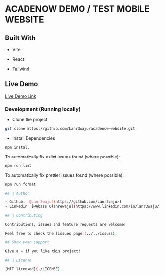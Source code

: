 # ACADENOW DEMO / TEST MOBILE WEBSITE

## Built With

- Vite

- React

- Tailwind

## Live Demo

[Live Demo Link](/)

### Development (Running locally)

- Clone the project

```bash
git clone https://github.com/Lanr3waju/acadenow-website.git

```

- Install Dependencies

```bash
npm install
```

To automatically fix eslint issues found (where possible):

```bash
npm run lint

```

To automatically fix prettier issues found (where possible):

```bash
npm run format

## 👤 Author

- Github: [@Lanr3waju](https://github.com/Lanr3waju>)
- LinkedIn: [@Abass Olanrewaju](https://www.linkedin.com/in/lanr3waju/)

## 🤝 Contributing

Contributions, issues and feature requests are welcome!

Feel free to check the [issues page](../../issues).

## Show your support

Give a ⭐️ if you like this project!

## 📝 License

[MIT licensed](./LICENSE).
```
